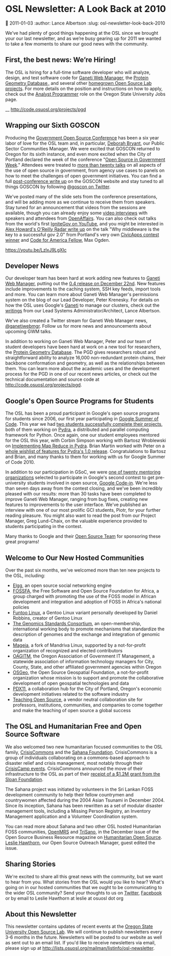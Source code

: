 OSL Newsletter: A Look Back at 2010
===================================
:date: 2011-01-03
:author: Lance Albertson
:slug: osl-newsletter-look-back-2010

We’ve had plenty of good things happening at the OSL since we brought your our
last newsletter, and as we’re busy gearing up for 2011 we wanted to take a few
moments to share our good news with the community.

First, the best news: We’re Hiring!
-----------------------------------

The OSL is hiring for a full-time software developer who will analyze, design,
and test software code for [Ganeti Web Manager](http://code.osuosl.org/projects/ganeti-webmgr), the
[Protein Geometry Database](http://pgd.science.oregonstate.edu/)_ and several other
[homegrown Open Source Lab projects](http://code.osuosl.org/projects). For more details on the position and
instructions on how to apply, check out the [Analyst Programmer](http://jobs.oregonstate.edu/applicants/Central?quickFind=57774) role on the
Oregon State University Jobs page.

__ http://code.osuosl.org/projects/pgd



Wrapping our Sixth GOSCON
-------------------------

Producing the [Government Open Source Conference](http://goscon.org/) has been a six year labor of
love for the OSL team and, in particular, [Deborah Bryant](http://www.bryantsblog.com/), our Public Sector
Communities Manager. We were excited that GOSCON returned to Oregon for its
sixth instance, and even more excited when the City of Portland declared the
week of the conference "[Open Source in Government Week](http://goscon.org/pdx-goscon-release)." Attendees were
treated to [more than twenty talks](http://goscon.org/program) on all aspects of the use of open source in
government, from agency use cases to panels on how to meet the challenges of
open government initiatives. You can find a full [post-conference write up](http://goscon.org/wrapping-our-sixth-goscon) on
the GOSCON website and stay tuned to all things GOSCON by following
[@goscon on Twitter](http://twitter.com/goscon).

We've posted many of the slide sets from the conference presentations, and
will be adding more as we continue to receive them from speakers. Stay tuned for
an announcement that videos from the sessions are available, though you can
already enjoy some [video interviews](http://www.youtube.com/user/OpenAffairs) with speakers and attendees from
[OpenAffairs](http://www.openaffairs.tv/). You can also check out talks from the world's first
[IgniteGov on YouTube](http://www.youtube.com/ignitegov), and you might be interested in
[Alex Howard's O'Reilly Radar write up](http://radar.oreilly.com/2010/11/coding-the-middleware-for-open.html) on the talk "Why middleware is the key
to a successful gov 2.0" from Portland's very own [CivicApps contest winner](http://www.civicapps.org/news/civicapps-awards-congrats-round-2-winners-and-runners)
and [Code for America Fellow](http://siliconflorist.com/2010/11/01/max-ogden-civicapps-pdx-api-fame-garners-code-america-fellowship/), Max Ogden.

https://youtu.be/LzlxJ9LgXIc














Developer News
--------------

Our developer team has been hard at work adding new features to
[Ganeti Web Manager](http://code.osuosl.org/projects/ganeti-webmgr), putting out the [0.4 release on December 22nd](http://www.lancealbertson.com/2010/12/ganeti-web-manager-0-4-released/). New
features include improvements to the caching system, SSH key feeds, import tools
and more. You can learn more about Ganeti Web Manager's permissions system on
the blog of our Lead Developer, Peter Krenesky. For details on how the OSL uses
Google's [Ganeti](http://code.google.com/p/ganeti/) to manage our clusters, check out the [writings](http://www.lancealbertson.com/category/ganeti/) from our
Lead Systems Administrator/Architect, Lance Albertson.

We've also created a Twitter stream for Ganeti Web Manager news,
[@ganetiwebmgr](http://twitter.com/ganetiwebmgr). Follow us for more news and announcements about upcoming GWM
talks.

In addition to working on Ganeti Web Manager, Peter and our team of student
developers have been hard at work on a new tool for researchers, the
[Protein Geometry Database](http://pgd.science.oregonstate.edu/). The PGD gives researchers robust and
straightforward ability to analyze 16,000 non-redundant protein chains, their
backbone conformation and geometry, as well as the relationships between them.
You can learn more about the academic uses and the development process for the
PGD in one of our recent news articles, or check out the technical documentation
and source code at http://code.osuosl.org/projects/pgd.







Google's Open Source Programs for Students
------------------------------------------

The OSL has been a proud participant in Google's open source programs for
students since 2006, our first year participating in [Google Summer of Code](http://code.google.com/soc/).
This year we had [two students successfully complete their projects](http://www.google-melange.com/gsoc/org/home/google/gsoc2010/osuosl), both of
them working on [Pydra](http://pydra-project.osuosl.org/), a distributed and parallel computing framework for
Python. Once again, one our student employees mentored for the OSL this year,
with Corbin Simpson working with Bartosz Wroblewski on
[Implementing Map Reduce in Pydra](http://www.google-melange.com/gsoc/student_project/show/google/gsoc2010/osuosl/t127230761549). Brian Martin worked with Peter on a
[whole wishlist of features for Pydra's 1.0 release](http://www.google-melange.com/gsoc/student_project/show/google/gsoc2010/osuosl/t127230761596). Congratulations to
Bartosz and Brian, and many thanks to them for working with us for Google Summer
of Code 2010.

In addition to our participation in GSoC, we were
[one of twenty mentoring organizations](http://google-opensource.blogspot.com/2010/11/announcing-accepted-organizations-for.html) selected to participate in Google's
second contest to get pre-university students involved in open source,
[Google Code-in](http://code.google.com/opensource/gci/2010-11/index.html). We're less than seven days away from the contest closing, and
we've been incredibly pleased with our results: more than 30 tasks have been
completed to improve Ganeti Web Manager, ranging from bug fixes, creating new
features to improvements to the user interface. We've published an interview
with one of our most prolific GCI students, Piotr, for your further reading
pleasure. You might also want to read the post from our Project Manager, Greg
Lund-Chaix, on the valuable experience provided to students participating in the
contest.

Many thanks to Google and their [Open Source Team](http://code.google.com/opensource/) for sponsoring these great
programs!










Welcome to Our New Hosted Communities
-------------------------------------

Over the past six months, we've welcomed more than ten new projects to the OSL,
including:

* [Elgg](http://www.elgg.org/), an open source social networking engine
* [FOSSFA](http://www.fossfa.net/), the Free Software and Open Source Foundation for Africa, a group
  charged with promoting the use of the FOSS model in African development and integration and adoption of FOSS in Africa's national policies
* [Funtoo Linux](http://www.funtoo.org/), a Gentoo Linux variant personally developed by Daniel
  Robbins, creator of Gentoo Linux
* [The Genomics Standards Consortium](http://gensc.org/), an open-membership, international
  working body to promote mechanisms that standardize the description of genomes
  and the exchange and integration of genomic data
* [Mageia](http://mageia.org/), a fork of Mandriva Linux, supported by a not-for-profit
  organization of recognized and elected contributors
* [OAGITM](http://www.oagitm.org/), the Oregon Association of Government IT Management, a statewide
  association of information technology managers for City, County, State, and
  other affiliated government agencies within Oregon
* [OSGeo](http://osgeo.org/), the Open Source Geospatial Foundation, a not-for-profit organization
  whose mission is to support and promote the collaborative development of open
  geospatial technologies and data
* [PDX11](http://pdx11.org/), a collaboration hub for the City of Portland, Oregon's economic
  development initiatives related to the software industry
* [Teaching Open Source](http://teachingopensource.org/), a vendor neutral collaboration site for professors,
  institutions, communities, and companies to come together and make the
  teaching of open source a global success











The OSL and Humanitarian Free and Open Source Software
------------------------------------------------------

We also welcomed two new humanitarian focused communities to the OSL family,
[CrisisCommons](http://crisiscommons.org/) and the [Sahana Foundation](http://sahanafoundation.org/). CrisisCommons is a group of
individuals collaborating on a commons-based approach to disaster relief and
crisis management, most notably through their [CrisisCamp events](http://crisiscommons.org/crisiscamp/).
CrisisCommons announced the move of their infrastructure to the OSL as part of
their [receipt of a $1.2M grant from the Sloan Foundation](http://crisiscommons.org/blog/2010/12/14/twinkles-sloan-foundation-awards-crisiscommons-two-year-1-2-million-grant/).

The Sahana project was initiated by volunteers in the Sri Lankan FOSS
development community to help their fellow countrymen and countrywomen affected
during the 2004 Asian Tsunami in December 2004. Since its inception, Sahana has
been rewritten as a set of modular disaster management tools, including a
Missing Person Registry, an Inventory Management application and a Volunteer
Coordination system.

You can read more about Sahana and two other OSL hosted Humanitarian FOSS
communities, [OpenMRS](http://openmrs.org/) and [TriSano](http://www.trisano.org/), in the December issue of the Open Source
Business Resource magazine on [Humanitarian Open Source](http://osbr.ca/ojs/index.php/osbr/issue/view/114). [Leslie Hawthorn](http://hawthornlandings.org/),
our Open Source Outreach Manager, guest edited the issue.










Sharing Stories
---------------

We're excited to share all this great news with the community, but we want to
hear from you. What stories from the OSL would you like to hear? What's going on
in our hosted communities that we ought to be communicating to the wider OSL
community? Send your thoughts to us on [Twitter](http://twitter.com/osuosl), [Facebook](http://www.facebook.com/pages/Open-Source-Lab/9136692949) or by email to
Leslie Hawthorn at leslie at osuosl dot org




About this Newsletter
---------------------

This newsletter contains updates of recent events at the
[Oregon State University Open Source Lab](/). We will continue to publish
newsletters every 3-6 months in the future. Newsletters will be posted to our
website as well as sent out to an email list. If you'd like to receive
newsletters via email, please sign up at
http://lists.osuosl.org/mailman/listinfo/osl-newsletter.




